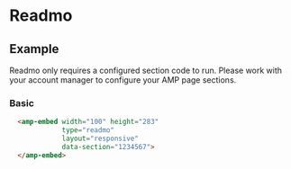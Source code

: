 <!---
Copyright 2015 The AMP HTML Authors. All Rights Reserved.

Licensed under the Apache License, Version 2.0 (the "License");
you may not use this file except in compliance with the License.
You may obtain a copy of the License at

      http://www.apache.org/licenses/LICENSE-2.0

Unless required by applicable law or agreed to in writing, software
distributed under the License is distributed on an "AS-IS" BASIS,
WITHOUT WARRANTIES OR CONDITIONS OF ANY KIND, either express or implied.
See the License for the specific language governing permissions and
limitations under the License.
-->

# Readmo

## Example

Readmo only requires a configured section code to run. Please work with your account manager to configure your AMP page sections.

### Basic

```html
  <amp-embed width="100" height="283"
             type="readmo"
             layout="responsive"
             data-section="1234567">
  </amp-embed>
```
